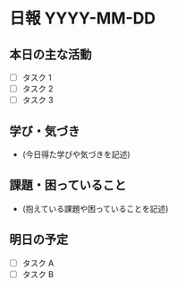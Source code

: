 # 日報 YYYY-MM-DD

## 本日の主な活動

- [ ] タスク 1
- [ ] タスク 2
- [ ] タスク 3

## 学び・気づき

- (今日得た学びや気づきを記述)

## 課題・困っていること

- (抱えている課題や困っていることを記述)

## 明日の予定

- [ ] タスク A
- [ ] タスク B
